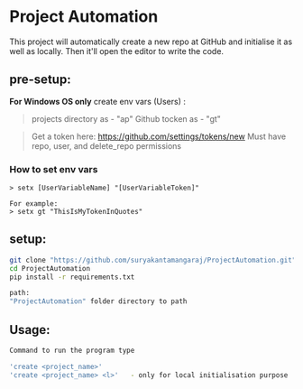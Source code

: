 # Project Automation

This project will automatically create a new repo at GitHub and initialise it as well as locally. Then it'll open the editor to write the code.

## pre-setup:

**For Windows OS only**
create env vars (Users) :
> projects directory as - "ap"
> Github tocken as      - "gt"

> Get a token here: https://github.com/settings/tokens/new
  > Must have repo, user, and delete_repo permissions

### How to set env vars
```
> setx [UserVariableName] "[UserVariableToken]"

For example:
> setx gt "ThisIsMyTokenInQuotes"
```

## setup: 
```bash
git clone "https://github.com/suryakantamangaraj/ProjectAutomation.git"
cd ProjectAutomation
pip install -r requirements.txt

path:
"ProjectAutomation" folder directory to path
```

## Usage:

```bash
Command to run the program type

'create <project_name>'
'create <project_name> <l>'   - only for local initialisation purpose
```
